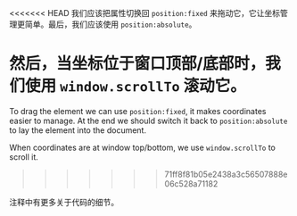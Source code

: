 <<<<<<< HEAD
我们应该把属性切换回 `position:fixed` 来拖动它，它让坐标管理更简单。最后，我们应该使用 `position:absolute`。

然后，当坐标位于窗口顶部/底部时，我们使用 `window.scrollTo` 滚动它。
=======
To drag the element we can use `position:fixed`, it makes coordinates easier to manage. At the end we should switch it back to `position:absolute` to lay the element into the document.

When coordinates are at window top/bottom, we use `window.scrollTo` to scroll it.
>>>>>>> 71ff8f81b05e2438a3c56507888e06c528a71182

注释中有更多关于代码的细节。

